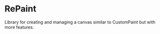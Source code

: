 # RePaint

Library for creating and managing a canvas similar to CustomPaint but with more features.
